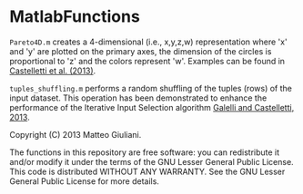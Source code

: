 MatlabFunctions
===============

`Pareto4D.m` creates a 4-dimensional (i.e., x,y,z,w) representation where 'x' and 'y' are plotted on the primary axes, the dimension of the circles is proportional to 'z' and the colors represent 'w'. Examples can be found in [Castelletti et al. (2013)](http://ascelibrary.org/doi/abs/10.1061/(ASCE)WR.1943-5452.0000348?mi=3d26f5&af=R&filter=multiple&text1=progressive+collapse&field4=all&field3=all&field2=all&field1=articletitle&startPage=0&pageSize=20&displaySummary=true).

`tuples_shuffling.m` performs a random shuffling of the tuples (rows) of the input dataset. This operation has been demonstrated to enhance the performance of the Iterative Input Selection algorithm [Galelli and Castelletti, 2013](http://onlinelibrary.wiley.com/doi/10.1002/wrcr.20339/abstract).


Copyright (C) 2013 Matteo Giuliani.

The functions in this repository are free software: you can redistribute it and/or modify it under the terms of the GNU Lesser General Public License. This code is distributed WITHOUT ANY WARRANTY. See the GNU Lesser General Public License for more details.
